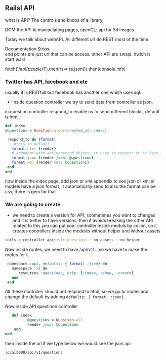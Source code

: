 
## Railsl API 

what is API? The controls and knobs of a library, 

DOM the API to manipulating pages, openGL: api for 3d images 

Today we talk about webAPI. All different url do REST most of the time.

Documentation Strips:  
end points are just url that can be access.
other API are swapi. hwich is start wars 



fetch('/api/people/1').then(rs=> rs.json()).then(console.info)

### Twitter has API, facebook and etc 

usually it is RESTfull but facebook has another one which uses sql.

* inside question controller we try to send data from controller as json. 

in question controller
respond_to enable us to send different blocks, default is html, 
```ruby
def index
@questions = Question.order(created_at: :desc)

 respond_to do |format|
    #this is default 
   format.html {render}
   # argument with activerecord object, it uses to convert it to json format
   format.json {render json: @questions}
   format.xml {render xml: @questions}
 end 
end 
```
now inside the index page, add json or xml appendix to see json or xml
all models have a json format, it automatically send to 
also the format can be csv, there is gem for that 

### We are going to create 
* we need to create a version for API, soometimes you want to chenges and it is better to have versions, then it avoids breaking the other API related to this 
you can put your controller inside moduls by collon, so it creates controllers inside the modules 
without helper and without assets 
```ruby
rails g controller api::v1::questions --no-aasets --no-helper
```
Now inside routes, we need to have /api/v1/... so we have to make the routes for it 
```ruby
 namespace :api, defaults: { format: :json} do 
   namespace :v1 do 
      resources :questions, only: [:index, :show, :create]
   end 
 end 
```
All these controller should not respond to html, so we go to routes and change the default by adding `defaults: { format: :json}`. 

Now inside API questinon controller
```ruby  
   def index
          @questions = Question.all 
          render json: @questions
    end  
end 
```
then inside the url if we type below we would see the json api
```ruby
local3000/api/v1/questions 
```
